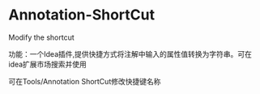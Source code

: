 # Annotation-ShortCut
Modify the shortcut

功能：一个Idea插件,提供快捷方式将注解中输入的属性值转换为字符串。可在idea扩展市场搜索并使用

可在Tools/Annotation ShortCut修改快捷键名称
